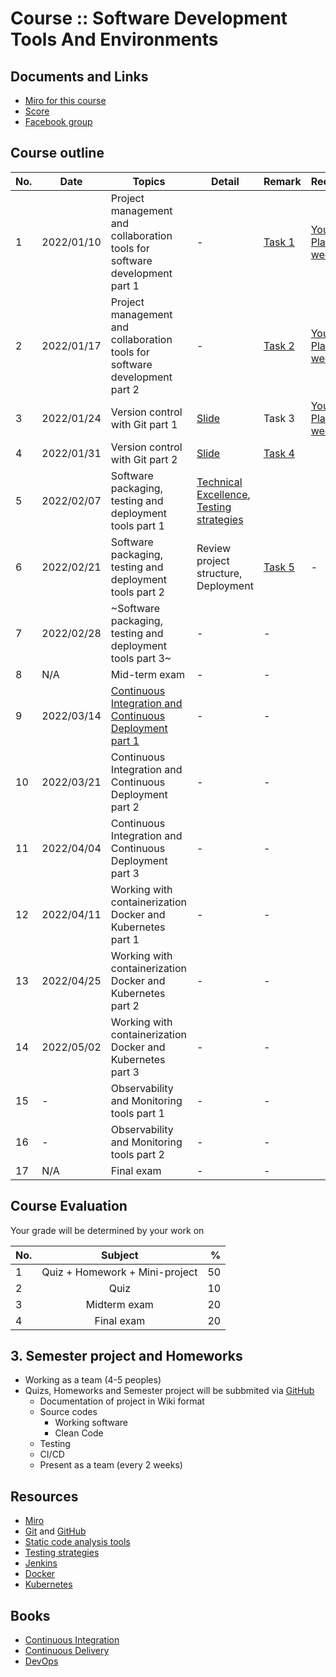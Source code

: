 # Course :: Software Development Tools And Environments

## Documents and Links
* [Miro for this course](https://miro.com/app/board/uXjVOXYrCeA=/?invite_link_id=121055574560)
* [Score](https://docs.google.com/spreadsheets/d/1Wh190RybPn-NHkR8Dbt5hEbba3kWsobyd9hHnxE12uM/edit?usp=sharing)
* [Facebook group](https://www.facebook.com/groups/3018414645086969)

## Course outline

| No. | Date |Topics | Detail | Remark | Recording |
| ------ | ------ |------ |------ |------ |------ |
| 1 | 2022/01/10 | Project management and collaboration tools for software development part 1| - | [Task 1](https://github.com/up1/course-kmitl-sw-dev-tools-and-environments/wiki/Project-Management-tools)| [YouTube Playlist :: week 01](https://www.youtube.com/playlist?list=PL2jvm-RfIEMo02MWpXITFRXGhw5qkOngq)
| 2 | 2022/01/17 | Project management and collaboration tools for software development part 2| - | [Task 2](https://github.com/up1/course-kmitl-sw-dev-tools-and-environments/wiki/Flow-A)|[YouTube Playlist :: week 01](https://www.youtube.com/playlist?list=PL2jvm-RfIEMo02MWpXITFRXGhw5qkOngq)
| 3 | 2022/01/24 | Version control with Git part 1| [Slide](https://github.com/up1/course-scm-with-git) | Task 3|[YouTube Playlist :: week 01](https://www.youtube.com/playlist?list=PL2jvm-RfIEMo02MWpXITFRXGhw5qkOngq)
| 4 | 2022/01/31 | Version control with Git part 2| [Slide](https://github.com/up1/course-scm-with-git) | [Task 4](https://github.com/up1/course-kmitl-sw-dev-tools-and-environments/wiki/Task-4)|
| 5 | 2022/02/07 | Software packaging, testing and deployment tools part 1| [Technical Excellence](https://less.works/less/technical-excellence), [Testing strategies](https://martinfowler.com/articles/microservice-testing/) |   |
| 6 | 2022/02/21 | Software packaging, testing and deployment tools part 2| Review project structure, Deployment |[Task 5](https://github.com/up1/course-kmitl-sw-dev-tools-and-environments/wiki/Task-5) | - |
| 7 | 2022/02/28 | ~Software packaging, testing and deployment tools part 3~| - | - |
| 8 | N/A | Mid-term exam| - | - |
| 9 | 2022/03/14 | [Continuous Integration and Continuous Deployment part 1](https://github.com/up1/workshop-ci-cd-with-jenkins)| - | -
| 10 | 2022/03/21 | Continuous Integration and Continuous Deployment part 2| - | -
| 11 | 2022/04/04 | Continuous Integration and Continuous Deployment part 3| - | -
| 12 | 2022/04/11 | Working with containerization Docker and Kubernetes part 1| - | -
| 13 | 2022/04/25 | Working with containerization Docker and Kubernetes part 2| - | -
| 14 | 2022/05/02 | Working with containerization Docker and Kubernetes part 3| - | -
| 15 | - | Observability and Monitoring tools part 1| - | -
| 16 | - | Observability and Monitoring tools part 2| - | -
| 17 | N/A | Final exam| - | -

## Course Evaluation
Your grade will be determined by your work on

| No.  | Subject            | %     |
| ---- |:------------------:| -----:|
| 1    | Quiz + Homework + Mini-project | 50 |
| 2    | Quiz               | 10 |
| 3    | Midterm exam       | 20 |
| 4    | Final exam         | 20 |

## 3. Semester project and Homeworks
* Working as a team (4-5 peoples)
* Quizs, Homeworks and Semester project will be subbmited via [GitHub](https://github.com/)
  * Documentation of project in Wiki format
  * Source codes
    * Working software
    * Clean Code
  * Testing
  * CI/CD
  * Present as a team (every 2 weeks)

## Resources
* [Miro](https://miro.com/)
* [Git](https://git-scm.com/) and [GitHub](https://github.com/)
* [Static code analysis tools](https://en.wikipedia.org/wiki/List_of_tools_for_static_code_analysis)
* [Testing strategies](https://martinfowler.com/articles/microservice-testing/)
* [Jenkins](https://www.jenkins.io/)
* [Docker](https://docs.docker.com/get-docker/)
* [Kubernetes](https://kubernetes.io/)

## Books
* [Continuous Integration](https://www.amazon.com/Continuous-Integration-Improving-Software-Reducing/dp/0321336380)
* [Continuous Delivery](https://www.amazon.com/Continuous-Delivery-Deployment-Automation-Addison-Wesley/dp/0321601912/)
* [DevOps](https://www.amazon.com/DevOps-Handbook-World-Class-Reliability-Organizations/dp/1950508404)
